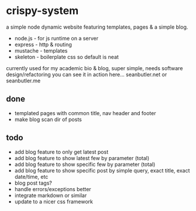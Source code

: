 # crispy-system

a simple node dynamic website featuring templates, pages & a simple blog.

* node.js - for js runtime on a server
* express - http & routing
* mustache - templates
* skeleton - boilerplate css so default is neat

currently used for my academic bio & blog, super simple, needs software design/refactoring
you can see it in action here... seanbutler.net or seanbutler.me

done
---

* templated pages with common title, nav header and footer
* make blog scan dir of posts

todo
---

* add blog feature to only get latest post
* add blog feature to show latest few by parameter (total)
* add blog feature to show specific few by parameter (total)
* add blog feature to show specific post by simple query, exact title, exact date/time, etc
* blog post tags?
* handle errors/exceptions better
* integrate markdown or similar
* update to a nicer css framework
